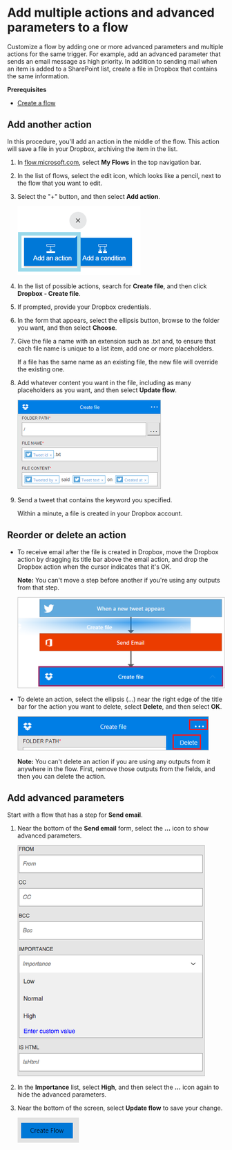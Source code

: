 <properties
    pageTitle="Add an advanced parameter and multiple actions | Microsoft Flow"
    description="Expand a flow to include an advanced parameter, such as setting email to high priority, and add another action for the same event."
    services=""
    suite="flow"
    documentationCenter="na"
    authors="stepsic-microsoft-com"
    manager="erikre"
    editor=""
    tags=""/>

<tags
   ms.service="flow"
   ms.devlang="na"
   ms.topic="article"
   ms.tgt_pltfrm="na"
   ms.workload="na"
   ms.date="04/08/2016"
   ms.author="stepsic"/>

# Add multiple actions and advanced parameters to a flow #
Customize a flow by adding one or more advanced parameters and multiple actions for the same trigger. For example, add an advanced parameter that sends an email message as high priority. In addition to sending mail when an item is added to a SharePoint list, create a file in Dropbox that contains the same information.

**Prerequisites**

- [Create a flow](https://flow.microsoft.com/documentation/get-started-logic-flow/)

## Add another action ##

In this procedure, you'll add an action in the middle of the flow. This action will save a file in your Dropbox, archiving the item in the list.

1. In [flow.microsoft.com](https://flow.microsoft.com), select **My Flows** in the top navigation bar.

1. In the list of flows, select the edit icon, which looks like a pencil, next to the flow that you want to edit.

1. Select the "+" button, and then select **Add action**.

    ![Collapsed add](./media/multi-step-logic-flow/add-action.png)

1. In the list of possible actions, search for **Create file**, and then click **Dropbox - Create file**.

1. If prompted, provide your Dropbox credentials.

1. In the form that appears, select the ellipsis button, browse to the folder you want, and then select **Choose**.

1. Give the file a name with an extension such as .txt and, to ensure that each file name is unique to a list item, add one or more placeholders.

	If a file has the same name as an existing file, the new file will override the existing one.

1. Add whatever content you want in the file, including as many placeholders as you want, and then select **Update flow**.

    ![Token added to the field](./media/multi-step-logic-flow/dropbox.png)

1. Send a tweet that contains the keyword you specified.

    Within a minute, a file is created in your Dropbox account.

## Reorder or delete an action ##

- To receive email after the file is created in Dropbox, move the Dropbox action by dragging its title bar above the email action, and drop the Dropbox action when the cursor indicates that it's OK.

	**Note:** You can't move a step before another if you're using any outputs from that step.

    ![Delete the menu](./media/multi-step-logic-flow/draggingaction.png)

- To delete an action, select the ellipsis (...) near the right edge of the title bar for the action you want to delete, select **Delete**, and then select **OK**.

    ![Delete the menu](./media/multi-step-logic-flow/deletemenu.png)

	**Note:** You can't delete an action if you are using any outputs from it anywhere in the flow. First, remove those outputs from the fields, and then you can delete the action.

## Add advanced parameters

Start with a flow that has a step for **Send email**.

1. Near the bottom of the **Send email** form, select the **...** icon to show advanced parameters.

    ![Sharepoint triggers](./media/multi-step-logic-flow/advanced.png)

2. In the **Importance** list, select **High**, and then select the **...** icon again to hide the advanced parameters.

3. Near the bottom of the screen, select **Update flow** to save your change.

    ![Click the done button](./media/multi-step-logic-flow/done2.png)
